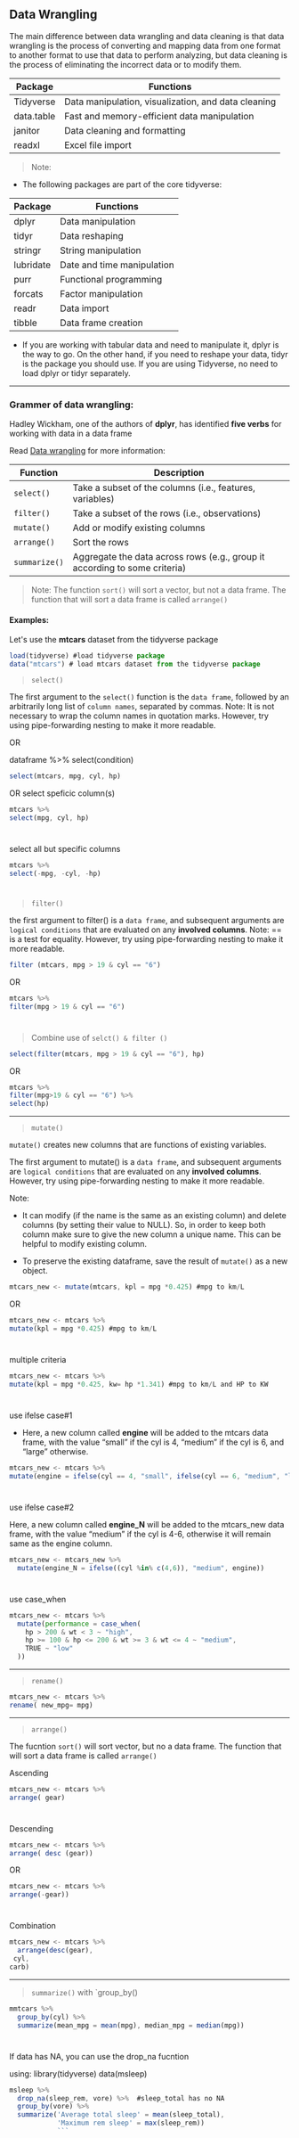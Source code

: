 ## Data Wrangling

The main difference between data wrangling and data cleaning is that data wrangling is the process of converting and mapping data from one format to another format to use that data to perform analyzing, but data cleaning is the process of eliminating the incorrect data or to modify them.

| **Package** | **Functions** |
|-------------|---------------|
| Tidyverse   | Data manipulation, visualization, and data cleaning |
| data.table  | Fast and memory-efficient data manipulation |
| janitor     | Data cleaning and formatting |
| readxl      | Excel file import | 


> Note: 

* The following packages are part of the core tidyverse:
  
| **Package** | **Functions** |
|-------------|---------------|
| dplyr       | Data manipulation |
| tidyr       | Data reshaping |
| stringr     | String manipulation |
| lubridate   | Date and time manipulation |
| purr        | Functional programming |
| forcats     | Factor manipulation |
| readr       | Data import |
| tibble      | Data frame creation |

* If you are working with tabular data and need to manipulate it, dplyr is the way to go. On the other hand, if you need to reshape your data, tidyr is the package you should use. If you are using Tidyverse, no need to load dplyr or tidyr separately.
   
---

### Grammer of data wrangling: 

Hadley Wickham, one of the authors of **dplyr**, has identified **five verbs** for working with data in a data frame

Read [Data wrangling](http://mdsr-book.github.io/excerpts/mdsr-dataI.pdf) for more information: 

| Function | Description |
| --- | --- |
| `select()` | Take a subset of the columns (i.e., features, variables) |
| `filter()` | Take a subset of the rows (i.e., observations) |
| `mutate()` | Add or modify existing columns |
| `arrange()` | Sort the rows |
| `summarize()` | Aggregate the data across rows (e.g., group it according to some criteria) |

> Note: The function `sort()` will sort a vector, but not a data frame. The function that will sort a data frame is called `arrange()`


#### Examples: 

Let's use the **mtcars** dataset from the tidyverse package

```js
load(tidyverse) #load tidyverse package
data("mtcars") # load mtcars dataset from the tidyverse package
```

 > `select()`

The first argument to the `select()` function is the `data frame`, followed by an arbitrarily long list of `column names`, separated by commas. 
Note: It is not necessary to wrap the column names in quotation marks. However, try using pipe-forwarding nesting to make it more readable. 

OR

dataframe %>% select(condition)

```js
select(mtcars, mpg, cyl, hp)
```

OR 
select speficic column(s)

```js
mtcars %>%
select(mpg, cyl, hp)
```
# 
 select all but specific columns

 ```js
mtcars %>%
select(-mpg, -cyl, -hp)
```

#

 > `filter()`

the first argument to filter() is a `data frame`, and subsequent arguments are `logical conditions` that are evaluated on any **involved columns**. 
Note: == is a test for equality. However, try using pipe-forwarding nesting to make it more readable. 

```js
filter (mtcars, mpg > 19 & cyl == "6")
```

OR

```js
mtcars %>%
filter(mpg > 19 & cyl == "6")
```

#
> Combine use of `selct() & filter ()`

```js
select(filter(mtcars, mpg > 19 & cyl == "6"), hp)
```

OR

```js
mtcars %>% 
filter(mpg>19 & cyl == "6") %>%
select(hp)
```
---

> `mutate()`

`mutate()` creates new columns that are functions of existing variables. 

The first argument to mutate() is a `data frame`, and subsequent arguments are `logical conditions` that are evaluated on any **involved columns**. 
However, try using pipe-forwarding nesting to make it more readable. 

Note: 
* It can modify (if the name is the same as an existing column) and delete columns (by setting their value to NULL). So, in order to keep both column make sure to give the new column a unique name. This can be helpful to modify existing column.

* To preserve the existing dataframe, save the result of `mutate()` as a new object. 

```js
mtcars_new <- mutate(mtcars, kpl = mpg *0.425) #mpg to km/L
```

OR

```js
mtcars_new <- mtcars %>% 
mutate(kpl = mpg *0.425) #mpg to km/L
```
#
multiple criteria

```js
mtcars_new <- mtcars %>% 
mutate(kpl = mpg *0.425, kw= hp *1.341) #mpg to km/L and HP to KW
```
#

use ifelse case#1

* Here, a new column called **engine** will be added to the mtcars data frame, with the value “small” if the cyl is 4, “medium” if the cyl is 6, and “large” otherwise.

```js
mtcars_new <- mtcars %>% 
mutate(engine = ifelse(cyl == 4, "small", ifelse(cyl == 6, "medium", "large")))
```

# 

use ifelse case#2

Here, a new column called **engine_N** will be added to the mtcars_new data frame, with the value “medium” if the cyl is 4-6, otherwise it will remain same as the engine column. 

```js
mtcars_new <- mtcars_new %>% 
  mutate(engine_N = ifelse((cyl %in% c(4,6)), "medium", engine))
```
#

use case_when

```js
mtcars_new <- mtcars %>%
  mutate(performance = case_when(
    hp > 200 & wt < 3 ~ "high",
    hp >= 100 & hp <= 200 & wt >= 3 & wt <= 4 ~ "medium",
    TRUE ~ "low"
  ))
```

---

> `rename()`

```js
mtcars_new <- mtcars %>%
rename( new_mpg= mpg)
```
---

> `arrange()`

The fucntion `sort()` will sort vector, but no a data frame. The function that will sort a data frame is called `arrange()`


Ascending

```js
mtcars_new <- mtcars %>%
arrange( gear)
```
#
Descending

```js
mtcars_new <- mtcars %>%
arrange( desc (gear))
```
OR
```js
mtcars_new <- mtcars %>%
arrange(-gear))
```
#
Combination

```js
mtcars_new <- mtcars %>%
  arrange(desc(gear),
 cyl,
carb)
```
---

> `summarize()` with `group_by()

```js
mmtcars %>%
  group_by(cyl) %>%
  summarize(mean_mpg = mean(mpg), median_mpg = median(mpg))
```

# 
If data has NA, you can use the drop_na fucntion

using: 
library(tidyverse)
data(msleep)

```js
msleep %>% 
  drop_na(sleep_rem, vore) %>%  #sleep_total has no NA
  group_by(vore) %>%
  summarize('Average total sleep' = mean(sleep_total),
            'Maximum rem sleep' = max(sleep_rem))
            ```

